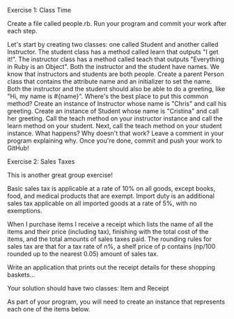 Exercise 1: Class Time

Create a file called people.rb. Run your program and commit your work after each step.

Let's start by creating two classes: one called Student and another called Instructor.
The student class has a method called learn that outputs "I get it!".
The instructor class has a method called teach that outputs "Everything in Ruby is an Object".
Both the instructor and the student have names. We know that instructors and students are both people. Create a parent Person class that contains the attribute name and an initializer to set the name.
Both the instructor and the student should also be able to do a greeting, like "Hi, my name is #{name}". Where's the best place to put this common method?
Create an instance of Instructor whose name is "Chris" and call his greeting.
Create an instance of Student whose name is "Cristina" and call her greeting.
Call the teach method on your instructor instance and call the learn method on your student. Next, call the teach method on your student instance. What happens? Why doesn't that work? Leave a comment in your program explaining why.
Once you're done, commit and push your work to GitHub!

Exercise 2: Sales Taxes

This is another great group exercise!

Basic sales tax is applicable at a rate of 10% on all goods, except books, food, and medical products that are exempt. Import duty is an additional sales tax applicable on all imported goods at a rate of 5%, with no exemptions.

When I purchase items I receive a receipt which lists the name of all the items and their price (including tax), finishing with the total cost of the items, and the total amounts of sales taxes paid. The rounding rules for sales tax are that for a tax rate of n%, a shelf price of p contains (np/100 rounded up to the nearest 0.05) amount of sales tax.

Write an application that prints out the receipt details for these shopping baskets...

Your solution should have two classes: Item and Receipt

As part of your program, you will need to create an instance that represents each one of the items below.
